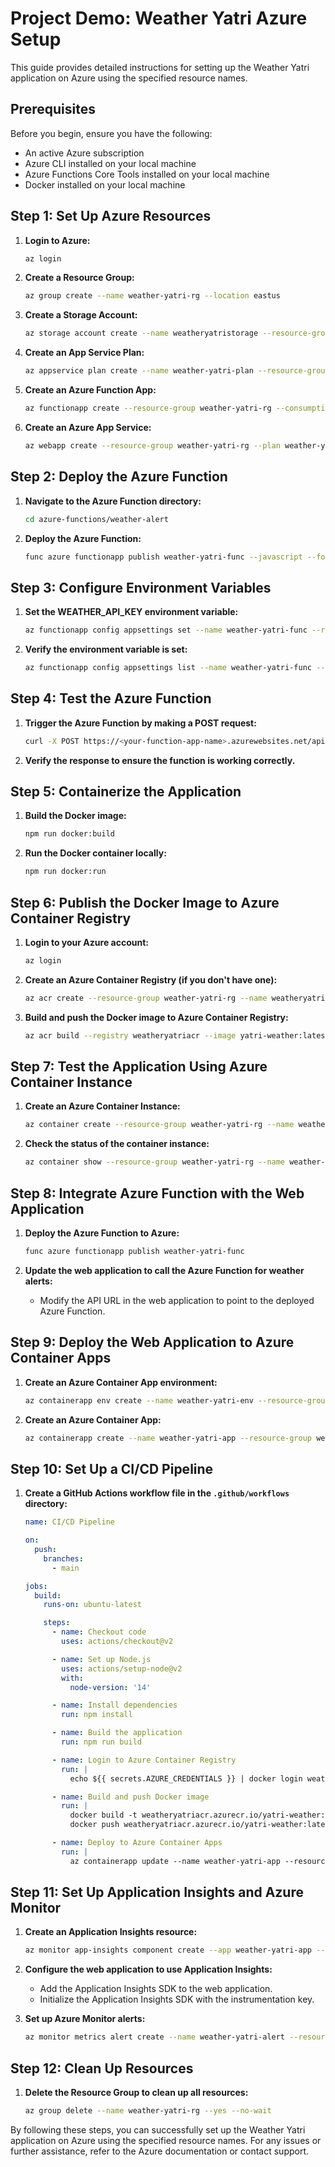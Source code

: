 # Project Demo: Weather Yatri Azure Setup

This guide provides detailed instructions for setting up the Weather Yatri application on Azure using the specified resource names.

## Prerequisites

Before you begin, ensure you have the following:

- An active Azure subscription
- Azure CLI installed on your local machine
- Azure Functions Core Tools installed on your local machine
- Docker installed on your local machine

## Step 1: Set Up Azure Resources

1. **Login to Azure:**
   ```sh
   az login
   ```

2. **Create a Resource Group:**
   ```sh
   az group create --name weather-yatri-rg --location eastus
   ```

3. **Create a Storage Account:**
   ```sh
   az storage account create --name weatheryatristorage --resource-group weather-yatri-rg --location eastus --sku Standard_LRS
   ```

4. **Create an App Service Plan:**
   ```sh
   az appservice plan create --name weather-yatri-plan --resource-group weather-yatri-rg --sku B1 --is-linux
   ```

5. **Create an Azure Function App:**
   ```sh
   az functionapp create --resource-group weather-yatri-rg --consumption-plan-location eastus --runtime node --functions-version 3 --name weather-yatri-func --storage-account weatheryatristorage
   ```

6. **Create an Azure App Service:**
   ```sh
   az webapp create --resource-group weather-yatri-rg --plan weather-yatri-plan --name weather-yatri-app --runtime "NODE:20-lts"
   ```

## Step 2: Deploy the Azure Function

1. **Navigate to the Azure Function directory:**
   ```sh
   cd azure-functions/weather-alert
   ```

2. **Deploy the Azure Function:**
   ```sh
   func azure functionapp publish weather-yatri-func --javascript --force
   ```

## Step 3: Configure Environment Variables

1. **Set the WEATHER_API_KEY environment variable:**
   ```sh
   az functionapp config appsettings set --name weather-yatri-func --resource-group weather-yatri-rg --settings "WEATHER_API_KEY=1fa9ff4126d95b8db54f3897a208e91c"
   ```

2. **Verify the environment variable is set:**
   ```sh
   az functionapp config appsettings list --name weather-yatri-func --resource-group weather-yatri-rg
   ```

## Step 4: Test the Azure Function

1. **Trigger the Azure Function by making a POST request:**
   ```sh
   curl -X POST https://<your-function-app-name>.azurewebsites.net/api/weather-alert -H "Content-Type: application/json" -d '{"city": "CityName", "threshold": TemperatureThreshold}'
   ```

2. **Verify the response to ensure the function is working correctly.**

## Step 5: Containerize the Application

1. **Build the Docker image:**
   ```sh
   npm run docker:build
   ```

2. **Run the Docker container locally:**
   ```sh
   npm run docker:run
   ```

## Step 6: Publish the Docker Image to Azure Container Registry

1. **Login to your Azure account:**
   ```sh
   az login
   ```

2. **Create an Azure Container Registry (if you don't have one):**
   ```sh
   az acr create --resource-group weather-yatri-rg --name weatheryatriacr --sku Basic
   ```

3. **Build and push the Docker image to Azure Container Registry:**
   ```sh
   az acr build --registry weatheryatriacr --image yatri-weather:latest .
   ```

## Step 7: Test the Application Using Azure Container Instance

1. **Create an Azure Container Instance:**
   ```sh
   az container create --resource-group weather-yatri-rg --name weather-yatri-container --image weatheryatriacr.azurecr.io/yatri-weather:latest --cpu 1 --memory 1 --registry-login-server weatheryatriacr.azurecr.io --registry-username weatheryatriacr --registry-password <your-registry-password> --ports 80
   ```

2. **Check the status of the container instance:**
   ```sh
   az container show --resource-group weather-yatri-rg --name weather-yatri-container --query "{FQDN:ipAddress.fqdn, ProvisioningState:provisioningState}"
   ```

## Step 8: Integrate Azure Function with the Web Application

1. **Deploy the Azure Function to Azure:**
   ```sh
   func azure functionapp publish weather-yatri-func
   ```

2. **Update the web application to call the Azure Function for weather alerts:**
   - Modify the API URL in the web application to point to the deployed Azure Function.

## Step 9: Deploy the Web Application to Azure Container Apps

1. **Create an Azure Container App environment:**
   ```sh
   az containerapp env create --name weather-yatri-env --resource-group weather-yatri-rg --location eastus
   ```

2. **Create an Azure Container App:**
   ```sh
   az containerapp create --name weather-yatri-app --resource-group weather-yatri-rg --environment weather-yatri-env --image weatheryatriacr.azurecr.io/yatri-weather:latest --target-port 80 --ingress 'external'
   ```

## Step 10: Set Up a CI/CD Pipeline

1. **Create a GitHub Actions workflow file in the `.github/workflows` directory:**
   ```yaml
   name: CI/CD Pipeline

   on:
     push:
       branches:
         - main

   jobs:
     build:
       runs-on: ubuntu-latest

       steps:
         - name: Checkout code
           uses: actions/checkout@v2

         - name: Set up Node.js
           uses: actions/setup-node@v2
           with:
             node-version: '14'

         - name: Install dependencies
           run: npm install

         - name: Build the application
           run: npm run build

         - name: Login to Azure Container Registry
           run: |
             echo ${{ secrets.AZURE_CREDENTIALS }} | docker login weatheryatriacr.azurecr.io --username weatheryatriacr --password-stdin

         - name: Build and push Docker image
           run: |
             docker build -t weatheryatriacr.azurecr.io/yatri-weather:latest .
             docker push weatheryatriacr.azurecr.io/yatri-weather:latest

         - name: Deploy to Azure Container Apps
           run: |
             az containerapp update --name weather-yatri-app --resource-group weather-yatri-rg --image weatheryatriacr.azurecr.io/yatri-weather:latest
   ```

## Step 11: Set Up Application Insights and Azure Monitor

1. **Create an Application Insights resource:**
   ```sh
   az monitor app-insights component create --app weather-yatri-app --location eastus --resource-group weather-yatri-rg --application-type web
   ```

2. **Configure the web application to use Application Insights:**
   - Add the Application Insights SDK to the web application.
   - Initialize the Application Insights SDK with the instrumentation key.

3. **Set up Azure Monitor alerts:**
   ```sh
   az monitor metrics alert create --name weather-yatri-alert --resource-group weather-yatri-rg --scopes <app-insights-resource-id> --condition "avg request duration > 1" --description "Alert when average request duration exceeds 1 second"
   ```

## Step 12: Clean Up Resources

1. **Delete the Resource Group to clean up all resources:**
   ```sh
   az group delete --name weather-yatri-rg --yes --no-wait
   ```

By following these steps, you can successfully set up the Weather Yatri application on Azure using the specified resource names. For any issues or further assistance, refer to the Azure documentation or contact support.
